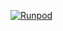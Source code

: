 [![Runpod](https://api.runpod.io/badge/Ferlenzz/wan22-serverless-batch)](https://console.runpod.io/hub/Ferlenzz/wan22-serverless-batch)
